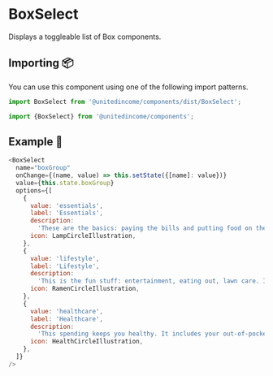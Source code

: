 # BoxSelect

Displays a toggleable list of Box components.

## Importing 📦

You can use this component using one of the following import patterns.

```javascript
import BoxSelect from '@unitedincome/components/dist/BoxSelect';
```

```javascript
import {BoxSelect} from '@unitedincome/components';
```

## Example 🚀

```javascript
<BoxSelect
  name="boxGroup"
  onChange={(name, value) => this.setState({[name]: value})}
  value={this.state.boxGroup}
  options={[
    {
      value: 'essentials',
      label: 'Essentials',
      description:
        'These are the basics: paying the bills and putting food on the table. They include your non-discretionary spending.',
      icon: LampCircleIllustration,
    },
    {
      value: 'lifestyle',
      label: 'Lifestyle',
      description:
        'This is the fun stuff: entertainment, eating out, lawn care. It includes all  recurring, discretionary expenses.',
      icon: RamenCircleIllustration,
    },
    {
      value: 'healthcare',
      label: 'Healthcare',
      description:
        'This spending keeps you healthy. It includes your out-of-pocket health expenses and private insurance costs.',
      icon: HealthCircleIllustration,
    },
  ]}
/>
```
